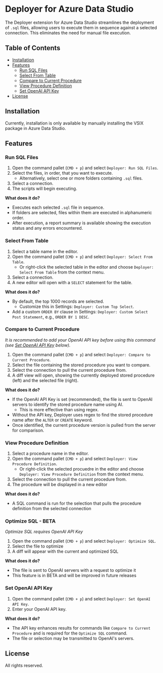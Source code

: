 # Deployer for Azure Data Studio

The Deployer extension for Azure Data Studio streamlines the deployment of `.sql` files, allowing users to execute them in sequence against a selected connection. This eliminates the need for manual file execution.

## Table of Contents

- [Installation](#installation)
- [Features](#features)
  - [Run SQL Files](#run-sql-files)
  - [Select From Table](#select-from-table)
  - [Compare to Current Procedure](#compare-to-current-procedure)
  - [View Procedure Definition](#view-procedure-definition)
  - [Set OpenAI API Key](#set-openai-api-key)
- [License](#license)

## Installation

Currently, installation is only available by manually installing the VSIX package in Azure Data Studio.

## Features

### Run SQL Files

1. Open the command pallet (`CMD + p`) and select `Deployer: Run SQL Files`.
2. Select the files, in order, that you want to execute.
   - Alternatively, select one or more folders containing `.sql` files.
3. Select a connection.
4. The scripts will begin executing.

**What does it do?**

- Executes each selected `.sql` file in sequence.
- If folders are selected, files within them are executed in alphanumeric order.
- After execution, a report summary is available showing the execution status and any errors encountered.

### Select From Table

1. Select a table name in the editor.
2. Open the command pallet (`CMD + p`) and select `Deployer: Select From Table`.
   - Or right-click the selected table in the editor and choose `Deployer: Select From Table` from the context menu.
3. Select a connection.
4. A new editor will open with a `SELECT` statement for the table.

**What does it do?**

- By default, the top 1000 records are selected.
  - Customize this in Settings: `Deployer: Custom Top Select`.
- Add a custom `ORDER BY` clause in Settings: `Deployer: Custom Select Post Statement`, e.g., `ORDER BY 1 DESC`.

### Compare to Current Procedure

_It is recommended to add your OpenAI API key before using this command (see [Set OpenAI API Key](#set-openai-api-key) below)._

1. Open the command pallet (`CMD + p`) and select `Deployer: Compare to Current Procedure`.
2. Select the file containing the stored procedure you want to compare.
3. Select the connection to pull the current procedure from.
4. A diff view will open, showing the currently deployed stored procedure (left) and the selected file (right).

**What does it do?**

- If the OpenAI API Key is set (recommended), the file is sent to OpenAI servers to identify the stored procedure name using AI.
  - This is more effective than using regex.
- Without the API key, Deployer uses regex to find the stored procedure name after the `ALTER` or `CREATE` keyword.
- Once identified, the current procedure version is pulled from the server for comparison.

### View Procedure Definition

1. Select a procedure name in the editor.
2. Open the command pallet (`CMD + p`) and select `Deployer: View Procedure Definition`.
   - Or right-click the selected procuedre in the editor and choose `Deployer: View Procedure Definition` from the context menu.
3. Select the connection to pull the current procedure from.
4. The procedure will be displayed in a new editor

**What does it do?**

- A SQL command is run for the selection that pulls the procedure definition from the selected connection

### Optimize SQL - BETA

_Optimize SQL requires OpenAI API Key_

1. Open the command pallet (`CMD + p`) and select `Deployer: Optimize SQL`.
2. Select the file to optimize
3. A diff will appear with the current and optimized SQL

**What does it do?**

- The file is sent to OpenAI servers with a request to optimize it
- This feature is in BETA and will be improved in future releases

### Set OpenAI API Key

1. Open the command pallet (`CMD + p`) and select `Deployer: Set OpenAI API Key`.
2. Enter your OpenAI API key.

**What does it do?**

- The API key enhances results for commands like `Compare to Current Procedure` and is required for the `Optimize SQL` command.
- The file or selection may be transmitted to OpenAI's servers.

## License

All rights reserved.
